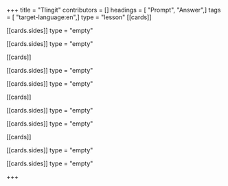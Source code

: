 +++
title = "Tlingit"
contributors = []
headings = [ "Prompt", "Answer",]
tags = [ "target-language:en",]
type = "lesson"
[[cards]]

[[cards.sides]]
type = "empty"

[[cards.sides]]
type = "empty"

[[cards]]

[[cards.sides]]
type = "empty"

[[cards.sides]]
type = "empty"

[[cards]]

[[cards.sides]]
type = "empty"

[[cards.sides]]
type = "empty"

[[cards]]

[[cards.sides]]
type = "empty"

[[cards.sides]]
type = "empty"

+++
